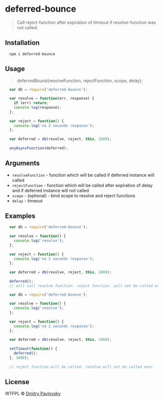 # deferred-bounce

> Call reject-function after expiration of timeout if resolve-function was not called.

## Installation

```
  npm i deferred-bounce
```

## Usage

> deferredBound(resolveFunction, rejectFunction, scope, delay);

```js
  var db = require('deferred-bounce');
  
  var resolve = function(err, response) {
    if (err) return;
    console.log(response);
  };
  
  var reject = function() {
    console.log('no 2 seconds response');
  };
  
  var deferred = db(resolve, reject, this, 2000);
  
  anyAsyncFunction(deferred);
```

## Arguments
- `resolveFunction` - function which will be called if deferred instance will called
- `rejectFunction` - function which will be called after expiration of delay and if deferred instance will not called
- `scope` - (optional) - bind scope to resolve and reject functions
- `delay` - timeout

## Examples

```js
  var db = require('deferred-bounce');
  
  var resolve = function() {
    console.log('resolve');
  };
  
  var reject = function() {
    console.log('no 2 seconds response');
  };
  
  var deferred = db(resolve, reject, this, 2000);
  
  deferred();
  // will call resolve function. reject function  will not be called ever
```

```js
  var db = require('deferred-bounce');
  
  var resolve = function() {
    console.log('resolve');
  };
  
  var reject = function() {
    console.log('no 2 seconds response');
  };
  
  var deferred = db(resolve, reject, this, 2000);
  
  setTimout(function() {
    deferred();
  }, 3000);
  
  // reject function will be called. resolve will not be called ever
```

## License

WTFPL © [Dmitry Pavlovsky](http://paloskin.me)
